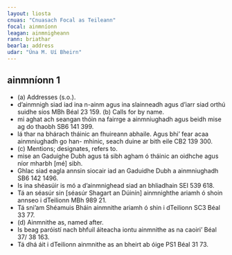 ```yaml
---
layout: liosta
cnuas: "Cnuasach Focal as Teileann"
focal: ainmníonn
leagan: ainmnigheann
rann: briathar 
bearla: address
udar: "Úna M. Uí Bheirn"
---
```

## ainmníonn 1

* (a) Addresses (s.o.). 
* d’ainmnigh siad iad ina n-ainm agus ina 
slainneadh agus d’iarr siad orthú suidhe 
síos MBh Béal 23 159. 
(b) Calls for by name.
* mi aghat ach seangan thóin na fairrge
a ainmniughadh agus beidh mise ag do thaobh SB6
141 399.
* lá thar na bhárach tháinic an fhuireann
abhaile. Agus bhi’ fear acaa ainmniughadh go han-
mhinic, seach duine ar bith eile CB2 139 300. 
* (c) Mentions; designates, refers to. 
* mise an Gaduighe Dubh agus tá sibh agham 
ó tháinic an oidhche agus níor mharbh [mé] sibh. 
* Ghlac siad eagla annsin siocair iad an Gaduidhe 
Dubh a ainmniughadh SB6 142 1496. 
* Is ina shéasúir is mó a d’ainmnighead
siad an bhliadhain SEI 539 618. 
* Tá an séasúr sin [séasúr Shagart an Dúinín] 
ainmnighthe ariamh ó shoin annseo i dTeilionn MBh 989 21. 
* Tá sni’am Shéamuis Bháin ainmnithe ariamh ó shin i
dTeilionn SC3 Béal 33 77. 
* (d) Ainmnithe as, named after. 
* Is beag paróistí nach bhfuil áiteacha iontu
ainmnithe as na caoiri’ Béal 37/ 38 163. 
* Tá dhá áit i dTeilionn ainmnithe as an bheirt ab óige PS1 Béal 31 73.

